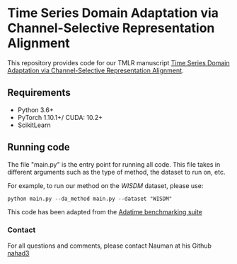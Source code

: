 # Time Series Domain Adaptation via Channel-Selective Representation Alignment



This repository provides code for our TMLR manuscript [Time Series Domain Adaptation via Channel-Selective Representation Alignment](https://openreview.net/pdf?id=8C8LJIqF4y).

## Requirements

- Python 3.6+
- PyTorch 1.10.1+/ CUDA: 10.2+
- ScikitLearn  


## Running code

The file "main.py" is the entry point for running all code. This file takes in different arguments such as the type of method, the dataset to run on, etc.

For example, to run our method on the *WISDM* dataset, please use:

```console
python main.py --da_method main.py --dataset "WISDM"
```

This code has been adapted from the  [Adatime benchmarking suite ](https://github.com/emadeldeen24/AdaTime)


### Contact

For all questions and comments, please contact Nauman at his Github [nahad3](https://github.com/nahad3) 

